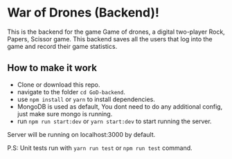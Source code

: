 # War of Drones (Backend)!

This is the backend for the game Game of drones, a digital two-player Rock, Papers, Scissor game. This backend saves all the users that log into the game and record their game statistics.

## How to make it work

- Clone or download this repo.
- navigate to the folder `cd GoD-backend`.
- use `npm install` or `yarn` to install dependencies.
- MongoDB is used as default, You dont need to do any additional config, just make sure mongo is running.
- run `npm run start:dev` or `yarn start:dev` to start running the server.

Server will be running on localhost:3000 by default.

P.S: Unit tests run with `yarn run test` or `npm run test` command.
